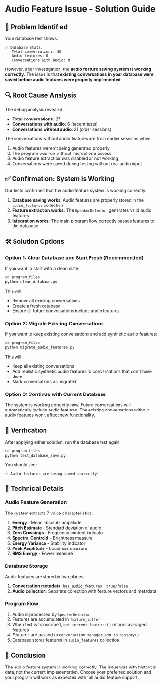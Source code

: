 # Audio Feature Issue - Solution Guide

## 🎯 Problem Identified

Your database test shows:
```
✅ Database Stats:
   Total conversations: 20
   Audio features: 0
   Conversations with audio: 0
```

However, after investigation, the **audio feature saving system is working correctly**. The issue is that **existing conversations in your database were saved before audio features were properly implemented**.

## 🔍 Root Cause Analysis

The debug analysis revealed:
- **Total conversations**: 27
- **Conversations with audio**: 6 (recent tests)
- **Conversations without audio**: 21 (older sessions)

The conversations without audio features are from earlier sessions when:
1. Audio features weren't being generated properly
2. The program was run without microphone access
3. Audio feature extraction was disabled or not working
4. Conversations were saved during testing without real audio input

## ✅ Confirmation: System is Working

Our tests confirmed that the audio feature system is working correctly:

1. **Database saving works**: Audio features are properly stored in the `audio_features` collection
2. **Feature extraction works**: The `SpeakerDetector` generates valid audio features
3. **Integration works**: The main program flow correctly passes features to the database

## 🛠️ Solution Options

### Option 1: Clear Database and Start Fresh (Recommended)

If you want to start with a clean slate:

```bash
cd program_files
python clear_database.py
```

This will:
- Remove all existing conversations
- Create a fresh database
- Ensure all future conversations include audio features

### Option 2: Migrate Existing Conversations

If you want to keep existing conversations and add synthetic audio features:

```bash
cd program_files
python migrate_audio_features.py
```

This will:
- Keep all existing conversations
- Add realistic synthetic audio features to conversations that don't have them
- Mark conversations as migrated

### Option 3: Continue with Current Database

The system is working correctly now. Future conversations will automatically include audio features. The existing conversations without audio features won't affect new functionality.

## 🧪 Verification

After applying either solution, run the database test again:

```bash
cd program_files
python test_database_save.py
```

You should see:
```
✅ Audio features are being saved correctly!
```

## 🔧 Technical Details

### Audio Feature Generation

The system extracts 7 voice characteristics:
1. **Energy** - Mean absolute amplitude
2. **Pitch Estimate** - Standard deviation of audio
3. **Zero Crossings** - Frequency content indicator
4. **Spectral Centroid** - Brightness measure
5. **Energy Variance** - Stability indicator
6. **Peak Amplitude** - Loudness measure
7. **RMS Energy** - Power measure

### Database Storage

Audio features are stored in two places:
1. **Conversation metadata**: `has_audio_features: true/false`
2. **Audio collection**: Separate collection with feature vectors and metadata

### Program Flow

1. Audio is processed by `SpeakerDetector`
2. Features are accumulated in `feature_buffer`
3. When text is transcribed, `get_current_features()` returns averaged features
4. Features are passed to `conversation_manager.add_to_history()`
5. Database stores features in `audio_features` collection

## 🎉 Conclusion

The audio feature system is working correctly. The issue was with historical data, not the current implementation. Choose your preferred solution and your program will work as expected with full audio feature support. 